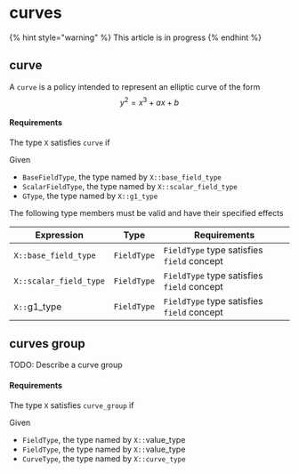 # curves

{% hint style="warning" %}
This article is in progress
{% endhint %}

## curve

A `curve` is a policy intended to represent an elliptic curve of the form $$y^{2}=x^{3}+ax+b$$

#### Requirements

The type `X` satisfies `curve` if

Given

* `BaseFieldType`, the type named by `X::base_field_type`
* `ScalarFieldType`, the type named by `X::scalar_field_type`
* `GType`, the type named by `X::g1_type`

The following type members must be valid and have their specified effects

| Expression             | Type        | Requirements                               |
| ---------------------- | ----------- | ------------------------------------------ |
| `X::base_field_type`   | `FieldType` | `FieldType` type satisfies `field` concept |
| `X::scalar_field_type` | `FieldType` | `FieldType` type satisfies `field` concept |
| `X::`g1\_type          | `FieldType` | `FieldType` type satisfies `field` concept |

## curves group

TODO: Describe a curve group

#### Requirements

The type `X` satisfies `curve_group` if

Given

* `FieldType`, the type named by `X::`value\_type
* `FieldType`, the type named by `X::`value\_type
* `CurveType`, the type named by `X::curve_type`
